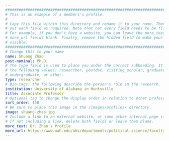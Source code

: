 ```yaml
---
################################################################################
# This is an example of a members's profile.                                   #
#                                                                              #
# Copy this file within this directory and rename it to your name. Then fill   #
# out each field as required. Note that not every field needs to be filled out.#
# For example, if you don't have a website, you can leave the more_text and    #
# more_url fields blank. Finally, remove the hidden field to make your profile #
# visible.                                                                     #
################################################################################
# Change this to your name
name: Shuang Zhao
post-nominal: Ph.D.
# The type field is used to place you under the correct subheading. It may be of
# the following values: researcher, postdoc, visiting_scholar, graduate,
# undergraduate, or other.
type: researcher
# Bio-tags: the following describe the person's role in the research.
institution: University of Alabama in Huntsville
title: Associate Professor
# Optional tag to change the display order in relation to other professors
sort_order: 150
# Be sure to place this image in the /images/profiles/ directory.
image: shuang-zhao.jpg
# Include a link to an external website, or some other internal page if desired.
# If not including a link, delete both fields or leave them blank.
more_text: Dr. Zhao's Profile
more_url: https://www.uah.edu/ahs/departments/political-science/faculty-staff/shuang-zhao
---
```


